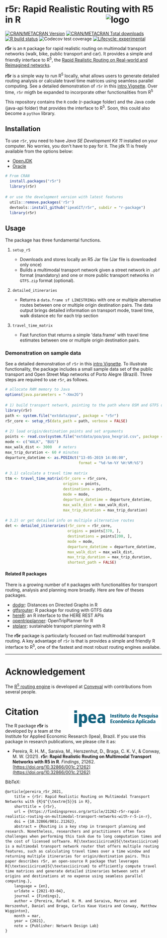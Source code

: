 # r5r: Rapid Realistic Routing with R5 in R <img align="right" src="https://github.com/ipeaGIT/r5r/blob/master/r-package/man/figures/r5r_blue.png?raw=true" alt="logo" width="180">
<!-- badges: start -->

[![CRAN/METACRAN Version](https://www.r-pkg.org/badges/version/r5r)](https://CRAN.R-project.org/package=r5r)
[![CRAN/METACRAN Total downloads](http://cranlogs.r-pkg.org/badges/grand-total/r5r?color=blue)](https://CRAN.R-project.org/package=r5r)
[![R build status](https://github.com/ipeaGIT/r5r/workflows/R-CMD-check/badge.svg)](https://github.com/ipeaGIT/r5r/actions)
![Codecov test coverage](https://codecov.io/gh/ipeaGIT/r5r/branch/master/graph/badge.svg) [![Lifecycle:
experimental](https://img.shields.io/badge/lifecycle-experimental-orange.svg)](https://www.tidyverse.org/lifecycle/#experimental)
<!-- badges: end -->

**r5r** is an `R` package for rapid realistic routing on multimodal transport 
networks (walk, bike, public transport and car). It provides a simple and 
friendly interface to R<sup>5</sup>, the [Rapid Realistic Routing on Real-world and Reimagined networks](https://github.com/conveyal/r5).


**r5r** is a simple way to run R<sup>5</sup> locally, what allows users to
generate detailed routing analysis or calculate travel time matrices using 
seamless parallel computing. See a detailed demonstration of `r5r` in this
[intro Vignette](https://ipeagit.github.io/r5r/articles/intro_to_r5r.html). Over time, `r5r` migth be expanded to incorporate
other functionalities from R<sup>5</sup>


This repository contains the `R` code (r-package folder) and the Java code 
(java-api folder) that provides the interface to R<sup>5</sup>. Soon, this
could also become a `python` library. 


## Installation

To use `r5r`, you need to have *Java SE Development Kit 11* installed on your computer. No worries, you don't have to pay for it. The jdk 11 is freely available from the options below:
- [OpenJDK](http://jdk.java.net/java-se-ri/11)
- [Oracle](https://www.oracle.com/java/technologies/javase-jdk11-downloads.html)

```R
# From CRAN
  install.packages("r5r")
  library(r5r)

# or use the development version with latest features
  utils::remove.packages('r5r')
  devtools::install_github("ipeaGIT/r5r", subdir = "r-package")
  library(r5r)

```

## Usage

The package has three fundamental functions.

1. `setup_r5`
   * Downloads and stores locally an R5 Jar file (Jar file is downloaded only once)
   * Builds a multimodal transport network given a street network in `.pbf` format
   (mandatory) and one or more public transport networks in `GTFS.zip` format 
   (optional).

2. `detailed_itineraries`
   * Returns a `data.frame sf LINESTRINGs` with one or multiple alternative routes
   between one or multiple origin destination pairs. The data output brings 
   detailed information on transport mode, travel time, walk distance etc for 
   each trip section
 
3. `travel_time_matrix`
   * Fast function that returns a simple 'data.frame' with travel time 
   estimates between one or multiple origin destination pairs.

### Demonstration on sample data
See a detailed demonstration of `r5r` in this [intro Vignette](https://ipeagit.github.io/r5r/articles/intro_to_r5r.html). To illustrate
functionality, the package includes a small sample data set of the public transport
and Open Street Map networks of Porto Alegre (Brazil). Three steps are required to 
use `r5r`, as follows.

```R
# allocate RAM memory to Java
options(java.parameters = "-Xmx2G")

# 1) build transport network, pointing to the path where OSM and GTFS data are stored
library(r5r)
path <- system.file("extdata/poa", package = "r5r")
r5r_core <- setup_r5(data_path = path, verbose = FALSE)

# 2) load origin/destination points and set arguments
points <- read.csv(system.file("extdata/poa/poa_hexgrid.csv", package = "r5r"))
mode <- c("WALK", "BUS")
max_walk_dist <- 3000   # meters
max_trip_duration <- 60 # minutes
departure_datetime <- as.POSIXct("13-05-2019 14:00:00",
                                 format = "%d-%m-%Y %H:%M:%S")

# 3.1) calculate a travel time matrix
ttm <- travel_time_matrix(r5r_core = r5r_core,
                          origins = points,
                          destinations = points,
                          mode = mode,
                          departure_datetime = departure_datetime,
                          max_walk_dist = max_walk_dist,
                          max_trip_duration = max_trip_duration)

# 3.2) or get detailed info on multiple alternative routes
det <- detailed_itineraries(r5r_core = r5r_core,
                            origins = points[370, ],
                            destinations = points[200, ],
                            mode = mode,
                            departure_datetime = departure_datetime,
                            max_walk_dist = max_walk_dist,
                            max_trip_duration = max_trip_duration,
                            shortest_path = FALSE)
```



#### **Related R packages**

There is a growing number of `R` packages with functionalities for transport
routing, analysis and planning more broadly. Here are few of theses packages.

- [dodgr](https://github.com/ATFutures/dodgr): Distances on Directed Graphs in R
- [gtfsrouter](https://github.com/ATFutures/gtfs-router): R package for routing with GTFS data
- [hereR](https://github.com/munterfinger/hereR): an R interface to the HERE REST APIs 
- [opentripplanner](https://github.com/ropensci/opentripplanner): OpenTripPlanner for R
- [stplanr](https://github.com/ropensci/stplanr): sustainable transport planning with R

The **r5r** package is particularly focused on fast multimodal transport routing.
A key advantage of `r5r` is that is provides a simple and friendly R interface
to R<sup>5</sup>, one of the fastest and most robust routing engines availabe.

-----

# Acknowledgement
The [R<sup>5</sup> routing engine](https://github.com/conveyal/r5) is developed 
at [Conveyal](https://www.conveyal.com/) with contributions from several people.


# Citation <img align="right" src="r-package/man/figures/ipea_logo.png" alt="ipea" width="300">

 The R package **r5r** is developed by a team at the Institute for Applied Economic Research (Ipea), Brazil. If you use this package in research publications, we please cite it as:

* Pereira, R. H. M., Saraiva, M., Herszenhut, D., Braga, C. K. V., & Conway, M. W. (2021). **r5r: Rapid Realistic Routing on Multimodal Transport Networks with R5 in R**. *Findings*, 21262. [https://doi.org/10.32866/001c.21262](https://doi.org/10.32866/001c.21262)

BibTeX:
```
@article{pereira_r5r_2021,
	title = {r5r: Rapid Realistic Routing on Multimodal Transport Networks with {R}$^{\textrm{5}}$ in R},
	shorttitle = {r5r},
	url = {https://findingspress.org/article/21262-r5r-rapid-realistic-routing-on-multimodal-transport-networks-with-r-5-in-r},
	doi = {10.32866/001c.21262},
	abstract = {Routing is a key step in transport planning and research. Nonetheless, researchers and practitioners often face challenges when performing this task due to long computation times and the cost of licensed software. R{\textasciicircum}5{\textasciicircum} is a multimodal transport network router that offers multiple routing features, such as calculating travel times over a time window and returning multiple itineraries for origin/destination pairs. This paper describes r5r, an open-source R package that leverages R{\textasciicircum}5{\textasciicircum} to efficiently compute travel time matrices and generate detailed itineraries between sets of origins and destinations at no expense using seamless parallel computing.},
	language = {en},
	urldate = {2021-03-04},
	journal = {Findings},
	author = {Pereira, Rafael H. M. and Saraiva, Marcus and Herszenhut, Daniel and Braga, Carlos Kaue Vieira and Conway, Matthew Wigginton},
	month = mar,
	year = {2021},
	note = {Publisher: Network Design Lab}
}

```
